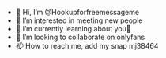 - 👋 Hi, I’m @Hookupforfreemessageme
- 👀 I’m interested in meeting new people
- 🌱 I’m currently learning about you👀
- 💞️ I’m looking to collaborate on onlyfans
- 📫 How to reach me, add my snap mj38464

<!---
Hookupforfreemessageme/Hookupforfreemessageme is a ✨ special ✨ repository because its `README.md` (this file) appears on your GitHub profile.
You can click the Preview link to take a look at your changes.
--->

